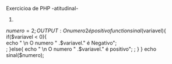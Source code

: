 Exercicioa de PHP -atitudinal-

1)                                                                                            
 $numero=2;                                                             OUTPUT:
                                                                        O numero 2 é positivo
 function sinal($variavel){                         
    if($variavel < 0){                              
   echo " \n O numero " .$variavel." é Negativo";    
   ;
    }else{
    echo " \n O numero " .$variavel." é positivo";
    ;
    }
}
     echo sinal($numero);
